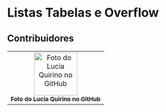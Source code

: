 # Listas Tabelas e Overflow


## Contribuidores<br>

<table>
  <tr>
    <td align="center">
      <a href="https://github.com/LuciaQuirino">
        <img src="https://avatars.githubusercontent.com/u/86172942?v=4" width="100px;" alt="Foto do Lucia Quirino no GitHub"/><br>
        <sub>
          <b>Foto do Lucia Quirino no GitHub</b>
        </sub>
      </a>
    </td>
  </tr>
</table>
